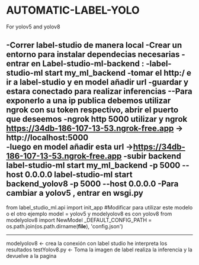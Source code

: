 # AUTOMATIC-LABEL-YOLO
 For yolov5 and yolov8

-Correr label-studio de manera local
-Crear un entorno para instalar dependecias necesarias
-entrar en Label-studio-ml-backend : 
     -label-studio-ml start my_ml_backend
-tomar el http:/ e ir a label-studio y en model añadir url 
-guardar y estara conectado para realizar inferencias 
--Para exponerlo a una ip publica debemos utilizar ngrok con su token respectivo, abrir el puerto que deseemos 
-ngrok http 5000
utilizar y ngrok  https://34db-186-107-13-53.ngrok-free.app -> http://localhost:5000              
-luego en model añadir esta url ->https://34db-186-107-13-53.ngrok-free.app
-subir backend 
label-studio-ml start my_ml_backend -p 5000 --host 0.0.0.0
label-studio-ml start backend_yolov8 -p 5000 --host 0.0.0.0
-Para cambiar a yolov5 , entrar en wsgi.py 
-------------------------------------------------------

from label_studio_ml.api import init_app
#Modificar para utilizar este modelo o el otro ejemplo model = yolov5 y modelyolov8 es con yolov8 
from modelyolov8 import NewModel
_DEFAULT_CONFIG_PATH = os.path.join(os.path.dirname(__file__), 'config.json')

--------------------------------------------------------
modelyolov8 <- crea la conexión con label studio he interpreta los resultados
testYolov8.py <- Toma la imagen de label realiza la inferencia y la devuelve a la pagina 